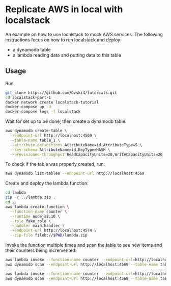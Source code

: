 Replicate AWS in local with localstack
======================================

An example on how to use localstack to mock AWS services. The following instructions focus on how to run localstack and deploy:
* a dynamodb table
* a lambda reading data and putting data to this table

Usage
-----

Run

```bash
git clone https://github.com/Ovski4/tutorials.git
cd localstack-part-1
docker network create localstack-tutorial
docker-compose up -d
docker-compose logs -f localstack
```

Wait for set up to be done, then create a dynamodb table:

```bash
aws dynamodb create-table \
  --endpoint-url http://localhost:4569 \
  --table-name table_1 \
  --attribute-definitions AttributeName=id,AttributeType=S \
  --key-schema AttributeName=id,KeyType=HASH \
  --provisioned-throughput ReadCapacityUnits=20,WriteCapacityUnits=20
```

To check if the table was properly created, run:

```bash
aws dynamodb list-tables --endpoint-url http://localhost:4569
```

Create and deploy the lambda function:

```bash
cd lambda
zip -r ../lambda.zip .
cd ..
aws lambda create-function \
  --function-name counter \
  --runtime nodejs8.10 \
  --role fake_role \
  --handler main.handler \
  --endpoint-url http://localhost:4574 \
  --zip-file fileb://$PWD/lambda.zip
```

Invoke the function multiple times and scan the table to see new items and their counters being incremented:

```bash
aws lambda invoke --function-name counter --endpoint-url=http://localhost:4574 --payload '{"id": "test"}' output.txt
aws dynamodb scan --endpoint-url http://localhost:4569 --table-name table_1

aws lambda invoke --function-name counter --endpoint-url=http://localhost:4574 --payload '{"id": "test2"}' output.txt
aws dynamodb scan --endpoint-url http://localhost:4569 --table-name table_1
```